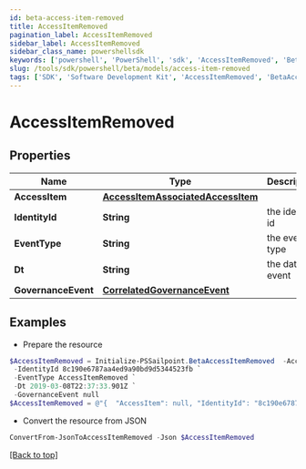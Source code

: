 ```yaml
---
id: beta-access-item-removed
title: AccessItemRemoved
pagination_label: AccessItemRemoved
sidebar_label: AccessItemRemoved
sidebar_class_name: powershellsdk
keywords: ['powershell', 'PowerShell', 'sdk', 'AccessItemRemoved', 'BetaAccessItemRemoved'] 
slug: /tools/sdk/powershell/beta/models/access-item-removed
tags: ['SDK', 'Software Development Kit', 'AccessItemRemoved', 'BetaAccessItemRemoved']
---
```



# AccessItemRemoved

## Properties

Name | Type | Description | Notes
------------ | ------------- | ------------- | -------------
**AccessItem** | [**AccessItemAssociatedAccessItem**](access-item-associated-access-item) |  | [optional] 
**IdentityId** | **String** | the identity id | [optional] 
**EventType** | **String** | the event type | [optional] 
**Dt** | **String** | the date of event | [optional] 
**GovernanceEvent** | [**CorrelatedGovernanceEvent**](correlated-governance-event) |  | [optional] 

## Examples

- Prepare the resource
```powershell
$AccessItemRemoved = Initialize-PSSailpoint.BetaAccessItemRemoved  -AccessItem null `
 -IdentityId 8c190e6787aa4ed9a90bd9d5344523fb `
 -EventType AccessItemRemoved `
 -Dt 2019-03-08T22:37:33.901Z `
 -GovernanceEvent null
$AccessItemRemoved = @"{  "AccessItem": null, "IdentityId": "8c190e6787aa4ed9a90bd9d5344523fb", "EventType": "AccessItemRemoved", "Dt": "2019-03-08T22:37:33.901Z", "GovernanceEvent": null }"@
```

- Convert the resource from JSON
```powershell
ConvertFrom-JsonToAccessItemRemoved -Json $AccessItemRemoved
```


[[Back to top]](#) 

